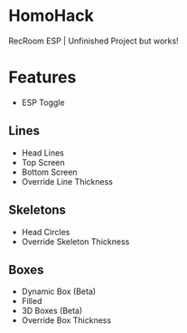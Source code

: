 # HomoHack
RecRoom ESP | Unfinished Project but works!

# Features
- ESP Toggle
  
## Lines 
- Head Lines
- Top Screen
- Bottom Screen
- Override Line Thickness

## Skeletons
- Head Circles
- Override Skeleton Thickness 

## Boxes
- Dynamic Box (Beta)
- Filled
- 3D Boxes (Beta)
- Override Box Thickness
